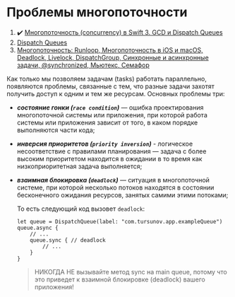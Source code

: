 # Проблемы многопоточности

1. :heavy_check_mark: [Многопоточность (concurrency) в Swift 3. GCD и Dispatch Queues](https://habr.com/ru/post/320152/#:~:text=race%20condition)
2. [Dispatch Queues](https://developer.apple.com/library/archive/documentation/General/Conceptual/ConcurrencyProgrammingGuide/OperationQueues/OperationQueues.html#//apple_ref/doc/uid/TP40008091-CH102-SW28)
3. [Многопоточность: Runloop, Многопоточность в iOS и macOS, Deadlock, Livelock, DispatchGroup, Синхронные и асинхронные задачи, @synchronized, Мьютекс, Семафор](https://github.com/dashvlas/awesome-ios-interview/blob/master/Resources/Russian.md#%D0%A1%D0%BF%D0%BE%D1%81%D0%BE%D0%B1%D1%8B-%D0%B4%D0%BE%D1%81%D1%82%D0%B8%D0%B6%D0%B5%D0%BD%D0%B8%D1%8F-%D0%BC%D0%BD%D0%BE%D0%B3%D0%BE%D0%BF%D0%BE%D1%82%D0%BE%D1%87%D0%BD%D0%BE%D1%81%D1%82%D0%B8-%D0%B2-ios-%D0%B8-macos)

Как только мы позволяем задачам (tasks) работать параллельно, появляются проблемы, связанные с тем, что разные задачи захотят получить доступ к одним и тем же ресурсам.
Основных проблемы три:

* ***cостояние гонки (`race condition`)*** — ошибка проектирования многопоточной системы или приложения, при которой работа системы или приложения зависит от того, в каком порядке выполняются части кода;

* ***инверсия приоритетов (`priority inversion`)*** - логическое несоответствие с правилами планирования — задача с более высоким приоритетом находится в ожидании в то время как низкоприоритетная задача выполняется;

* ***взаимная блокировка (`deadlock`)*** — ситуация в многопоточной системе, при которой несколько потоков находятся в состоянии бесконечного ожидания ресурсов, занятых самими этими потоками;
  
    То есть следующий код вызовет `deadlock`:
    ```
    let queue = DispatchQueue(label: "com.tursunov.app.exampleQueue")
    queue.async {
        // ...
        queue.sync { // deadlock
            // ...
        }
    }
    ```
    > НИКОГДА НЕ вызывайте метод sync на main queue, потому что это приведет к взаимной блокировке (deadlock) вашего приложения!
